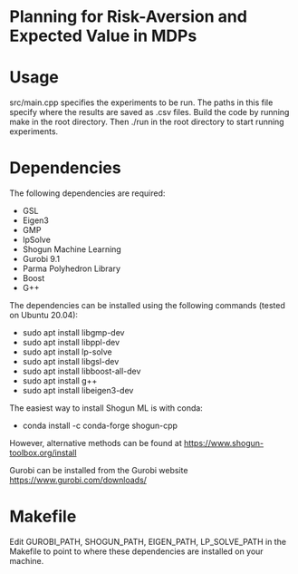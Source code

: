 # Planning for Risk-Aversion and Expected Value in MDPs

# Usage
src/main.cpp specifies the experiments to be run. The paths in this file specify where the results are saved as .csv files. Build the code by running make in the root directory. Then ./run in the root directory to start running experiments.

# Dependencies
The following dependencies are required:
- GSL
- Eigen3
- GMP
- lpSolve
- Shogun Machine Learning
- Gurobi 9.1
- Parma Polyhedron Library
- Boost
- G++

The dependencies can be installed using the following commands (tested on Ubuntu 20.04):
- sudo apt install libgmp-dev
- sudo apt install libppl-dev
- sudo apt install lp-solve
- sudo apt install libgsl-dev
- sudo apt install libboost-all-dev
- sudo apt install g++
- sudo apt install libeigen3-dev

The easiest way to install Shogun ML is with conda:
- conda install -c conda-forge shogun-cpp

However, alternative methods can be found at https://www.shogun-toolbox.org/install

Gurobi can be installed from the Gurobi website https://www.gurobi.com/downloads/

# Makefile
Edit GUROBI_PATH, SHOGUN_PATH, EIGEN_PATH, LP_SOLVE_PATH in the Makefile to point to where these dependencies are installed on your machine.



